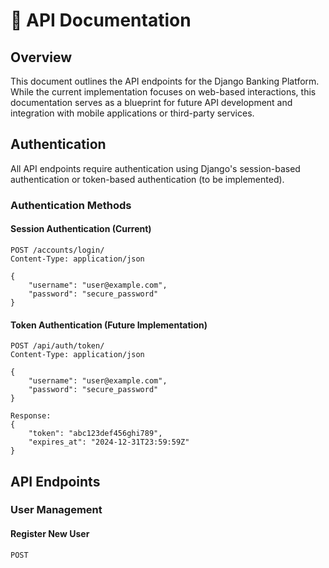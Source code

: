 # 🔌 API Documentation

## Overview

This document outlines the API endpoints for the Django Banking Platform. While the current implementation focuses on web-based interactions, this documentation serves as a blueprint for future API development and integration with mobile applications or third-party services.

## Authentication

All API endpoints require authentication using Django's session-based authentication or token-based authentication (to be implemented).

### Authentication Methods

#### Session Authentication (Current)
```http
POST /accounts/login/
Content-Type: application/json

{
    "username": "user@example.com",
    "password": "secure_password"
}
```

#### Token Authentication (Future Implementation)
```http
POST /api/auth/token/
Content-Type: application/json

{
    "username": "user@example.com", 
    "password": "secure_password"
}

Response:
{
    "token": "abc123def456ghi789",
    "expires_at": "2024-12-31T23:59:59Z"
}
```

## API Endpoints

### User Management

#### Register New User
```http
POST 